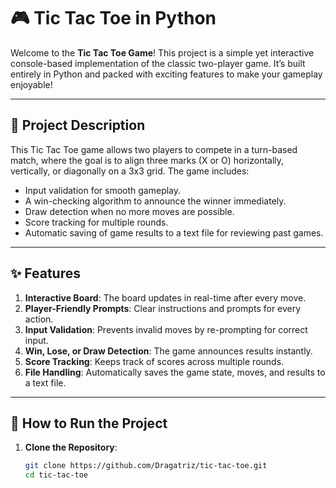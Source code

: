 # 🎮 Tic Tac Toe in Python

Welcome to the **Tic Tac Toe Game**! This project is a simple yet interactive console-based implementation of the classic two-player game. It’s built entirely in Python and packed with exciting features to make your gameplay enjoyable!

---

## 📝 Project Description

This Tic Tac Toe game allows two players to compete in a turn-based match, where the goal is to align three marks (X or O) horizontally, vertically, or diagonally on a 3x3 grid. The game includes:
- Input validation for smooth gameplay.
- A win-checking algorithm to announce the winner immediately.
- Draw detection when no more moves are possible.
- Score tracking for multiple rounds.
- Automatic saving of game results to a text file for reviewing past games.

---

## ✨ Features

1. **Interactive Board**: The board updates in real-time after every move.
2. **Player-Friendly Prompts**: Clear instructions and prompts for every action.
3. **Input Validation**: Prevents invalid moves by re-prompting for correct input.
4. **Win, Lose, or Draw Detection**: The game announces results instantly.
5. **Score Tracking**: Keeps track of scores across multiple rounds.
6. **File Handling**: Automatically saves the game state, moves, and results to a text file.

---

## 🚀 How to Run the Project

1. **Clone the Repository**:  
   ```bash
   git clone https://github.com/Dragatriz/tic-tac-toe.git
   cd tic-tac-toe
